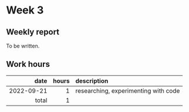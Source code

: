 # Week 3

## Weekly report

To be written.

## Work hours

|       date |  hours | description                                                          |
| ---------: | -----: | :------------------------------------------------------------------- |
| 2022-09-21 |      1 | researching, experimenting with code                                 |
|      total |      1 |                                                                      |
